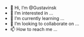 - 👋 Hi, I’m @Gustavinsk
- 👀 I’m interested in ...
- 🌱 I’m currently learning ...
- 💞️ I’m looking to collaborate on ...
- 📫 How to reach me ...

<!---
Gustavinsk/Gustavinsk is a ✨ special ✨ repository because its `README.md` (this file) appears on your GitHub profile.
You can click the Preview link to take a look at your changes.
--->
